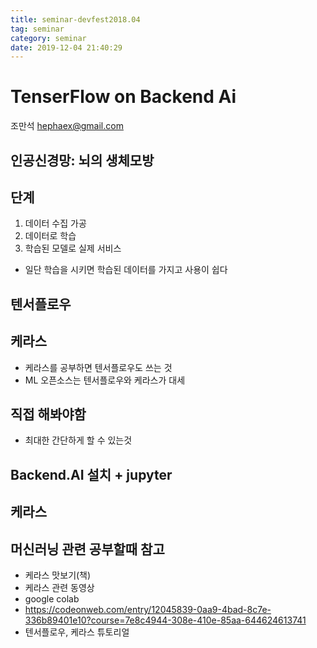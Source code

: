 ```yaml
---
title: seminar-devfest2018.04
tag: seminar
category: seminar
date: 2019-12-04 21:40:29
---
```

# TenserFlow on Backend Ai
조만석 hephaex@gmail.com
## 인공신경망: 뇌의 생체모방
## 단계
1. 데이터 수집 가공
2. 데이터로 학습
3. 학습된 모델로 실제 서비스
- 일단 학습을 시키면 학습된 데이터를 가지고 사용이 쉽다
## 텐서플로우
## 케라스
- 케라스를 공부하면 텐서플로우도 쓰는 것
- ML 오픈소스는 텐서플로우와 케라스가 대세
## 직접 해봐야함
- 최대한 간단하게 할 수 있는것
## Backend.AI 설치 + jupyter
## 케라스
## 머신러닝 관련 공부할때 참고
- 케라스 맛보기(책)
- 케라스 관련 동영상
- google colab
- https://codeonweb.com/entry/12045839-0aa9-4bad-8c7e-336b89401e10?course=7e8c4944-308e-410e-85aa-644624613741
- 텐서플로우, 케라스 튜토리얼
## 
